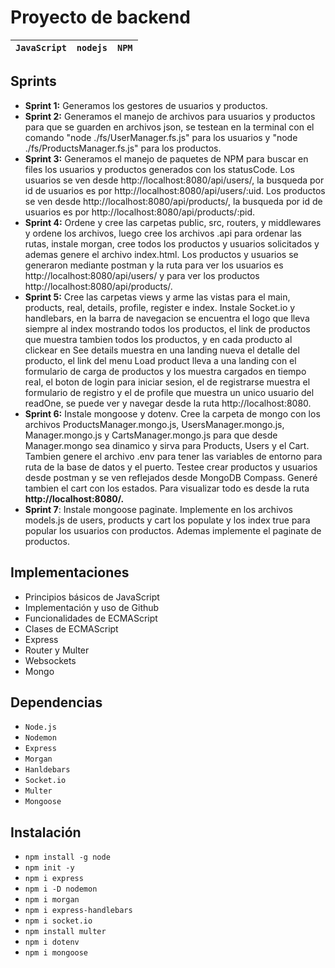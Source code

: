 # Proyecto de backend

| `JavaScript` | `nodejs` | `NPM` |
| :------------: | ---------- | ------- |

## Sprints

* **Sprint 1:** Generamos los gestores de usuarios y productos.
* **Sprint 2:** Generamos el manejo de archivos para usuarios y productos para que se guarden en archivos json, se testean en la terminal con el comando "node ./fs/UserManager.fs.js" para los usuarios y "node ./fs/ProductsManager.fs.js" para los productos.
* **Sprint 3:** Generamos el manejo de paquetes de NPM para buscar en files los usuarios y productos generados con los statusCode. Los usuarios se ven desde http://localhost:8080/api/users/, la busqueda por id de usuarios es por http://localhost:8080/api/users/:uid. Los productos se ven desde http://localhost:8080/api/products/, la busqueda por id de usuarios es por http://localhost:8080/api/products/:pid.
* **Sprint 4:** Ordene y cree las carpetas public, src, routers, y middlewares y ordene los archivos, luego cree los archivos .api para ordenar las rutas, instale morgan, cree todos los productos y usuarios solicitados y ademas genere el archivo index.html. Los productos y usuarios se generaron mediante postman y la ruta para ver los usuarios es http://localhost:8080/api/users/ y para ver los productos http://localhost:8080/api/products/.
* **Sprint 5:** Cree las carpetas views y arme las vistas para el main, products, real, details, profile, register e index. Instale Socket.io y handlebars, en la barra de navegacion se encuentra el logo que lleva siempre al index mostrando todos los productos, el link de productos que muestra tambien todos los productos, y en cada producto al clickear en See details muestra en una landing nueva el detalle del producto, el link del menu Load product lleva a una landing con el formulario de carga de productos y los muestra cargados en tiempo real, el boton de login para iniciar sesion, el de registrarse muestra el formulario de registro y el de profile que muestra un unico usuario del readOne, se puede ver y navegar desde la ruta http://localhost:8080.
* **Sprint 6:** Instale mongoose y dotenv. Cree la carpeta de mongo con los archivos ProductsManager.mongo.js, UsersManager.mongo.js, Manager.mongo.js y CartsManager.mongo.js para que desde Manager.mongo sea dinamico y sirva para Products, Users y el Cart. Tambien genere el archivo .env para tener las variables de entorno para ruta de la base de datos y el puerto. Testee crear productos y usuarios desde postman y se ven reflejados desde MongoDB Compass. Generé tambien el cart con los estados. Para visualizar todo es desde la ruta **http://localhost:8080/.**
* **Sprint 7**: Instale mongoose paginate. Implemente en los archivos models.js de users, products y cart los populate y los index true para popular los usuarios con productos. Ademas implemente el paginate de productos.

## Implementaciones

* Principios básicos de JavaScript
* Implementación y uso de Github
* Funcionalidades de ECMAScript
* Clases de ECMAScript
* Express
* Router y Multer
* Websockets
* Mongo

## Dependencias

* `Node.js`
* `Nodemon`
* `Express`
* `Morgan`
* `Hanldebars`
* `Socket.io`
* `Multer`
* `Mongoose`

## Instalación

* `npm install -g node`
* `npm init -y`
* `npm i express`
* `npm i -D nodemon`
* `npm i morgan`
* `npm i express-handlebars`
* `npm i socket.io`
* `npm install multer`
* `npm i dotenv`
* `npm i mongoose`
